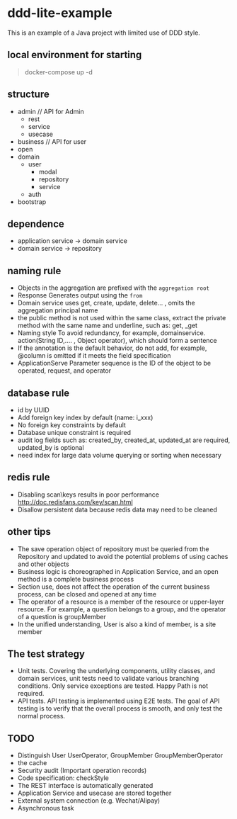 
# ddd-lite-example

This is an example of a Java project with limited use of DDD style.

## local environment for starting

>  docker-compose up -d

## structure
- admin // API for Admin 
    - rest
    - service
    - usecase
- business // API for user 
- open
- domain 
    - user 
        - modal
        - repository
        - service
    - auth
- bootstrap 

## dependence

- application service -> domain service
- domain service -> repository

## naming rule

- Objects in the aggregation are prefixed with the `aggregation root`
- Response Generates output using the `from` 
- Domain service uses get, create, update, delete... , omits the aggregation principal name
- the public method is not used within the same class, extract the private method with the same name and underline, such as: get, _get
- Naming style To avoid redundancy, for example, domainservice. action(String ID,.... , Object operator), which should form a sentence
- If the annotation is the default behavior, do not add, for example, @column is omitted if it meets the field specification
- ApplicationServe Parameter sequence is the ID of the object to be operated, request, and operator

## database rule
- id by UUID
- Add foreign key index by default (name: i_xxx)
- No foreign key constraints by default
- Database unique constraint is required
- audit log fields such as: created_by, created_at, updated_at are required, updated_by is optional
- need index for large data volume querying or sorting when necessary


## redis rule

- Disabling scan\keys results in poor performance http://doc.redisfans.com/key/scan.html
- Disallow persistent data because redis data may need to be cleaned

## other tips 

- The save operation object of repository must be queried from the Repository and updated to avoid the potential problems of using caches and other objects
-  Business logic is choreographed in Application Service, and an open method is a complete business process
- Section use, does not affect the operation of the current business process, can be closed and opened at any time
- The operator of a resource is a member of the resource or upper-layer resource. For example, a question belongs to a group, and the operator of a question is groupMember
- In the unified understanding, User is also a kind of member, is a site member

## The test strategy

- Unit tests. Covering the underlying components, utility classes, and domain services, unit tests need to validate various branching conditions. Only service exceptions are tested. Happy Path is not required.
- API tests. API testing is implemented using E2E tests. The goal of API testing is to verify that the overall process is smooth, and only test the normal process.

## TODO

- Distinguish User UserOperator, GroupMember GroupMemberOperator
- the cache
- Security audit (Important operation records)
- Code specification: checkStyle
- The REST interface is automatically generated
- Application Service and usecase are stored together
- External system connection (e.g. Wechat/Alipay)
- Asynchronous task
